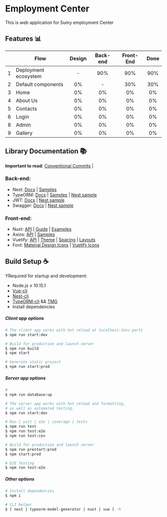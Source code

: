 # Employment Center
This is web application for Sumy employment Center

## Features :bar_chart:
|   |         Flow         | Design | Back-end | Front-End | Done |
|:-:|----------------------|:------:|:--------:|:---------:|:----:|
| 1 | Deployment ecosystem |    -   |    90%   |     90%   |  90% |
| 2 | Default components   |   0%   |    -     |     30%   |  30% |
| 3 | Home                 |   0%   |    0%    |     0%    |  0%  |
| 4 | About Us             |   0%   |    0%    |     0%    |  0%  |
| 5 | Contacts             |   0%   |    0%    |     0%    |  0%  |
| 6 | Login                |   0%   |    0%    |     0%    |  0%  |
| 8 | Admin                |   0%   |    0%    |     0%    |  0%  |
| 9 | Gallery              |   0%   |    0%    |     0%    |  0%  |

## Library Documentation :books:
**Important to read**: [Conventional Commits](https://www.conventionalcommits.org/en/v1.0.0-beta.4/) |

### Back-end:
- Nest: [Docs](https://docs.nestjs.com/)  | [Samples](https://github.com/nestjs/nest/sample)
- TypeORM: [Docs](https://typeorm.io/) | [Samples](https://github.com/typeorm/typeorm/tree/master/sample)  | [Nest sample](https://docs.nestjs.com/techniques/database)
- JWT: [Docs](https://jwt.io/introduction/) | [Nest sample](https://docs.nestjs.com/techniques/authentication)
- Swagger: [Docs](https://swagger.io/specification/) | [Nest sample](https://docs.nestjs.com/v5/recipes/swagger)  

### Front-end:
 -  Nuxt: [API](https://nuxtjs.org/api) | [Guide](https://nuxtjs.org/guide) | [Examples](https://nuxtjs.org/examples)
 - Axios: [API](https://axios.nuxtjs.org/) | [Samples](https://github.com/axios/axios/tree/master/examples)
- Vuetify: [API](https://vuetifyjs.com/ru/components/api-explorer) | [Theme](https://vuetifyjs.com/ru/themes/premium) | [Spacing](https://vuetifyjs.com/ru/framework/spacing) | [Layouts](https://vuetifyjs.com/ru/framework/pre-made-layouts)
- Font: [Material Design Icons](https://materialdesignicons.com/tag/community) | [Vuetify Icons](https://vuetifyjs.com/ru/framework/icons)

## Build Setup :coffee:
YRequired for startup and development:
 - Node.js &ge; 10.15.1
 - [Vue-cli](https://cli.vuejs.org/guide/installation.html)
 - [Nest-cli](https://docs.nestjs.com/cli/overview)
 - [TypeORM-cli](https://typeorm.io/#/using-cli/installing-cli) && [TMG](https://www.npmjs.com/package/typeorm-model-generator)
 - Install dependencies

##### Client app options
``` bash
# The client app works with hot reload at localhost:{env port}
$ npm run start:dev

# Build for production and launch server
$ npm run build
$ npm start

# Generate static project
$ npm run start:prod
```
##### Server app options
``` bash
#
$ npm run database:up

# The server app works with hot reload and formatting,
# as well as automated testing.
$ npm run start:dev

# Run [ unit | e2e | coverage ] tests
$ npm run test
$ npm run test:e2e
$ npm run test:cov

# Build for production and launch server
$ npm run prestart:prod
$ npm start:prod

# E2E Testing
$ npm run test:e2e
```
##### Other options
``` bash
# Install dependencies
$ npm i

# CLI helper
$ [ nest | typeorm-model-generator | nuxt | vue ] -h
```
